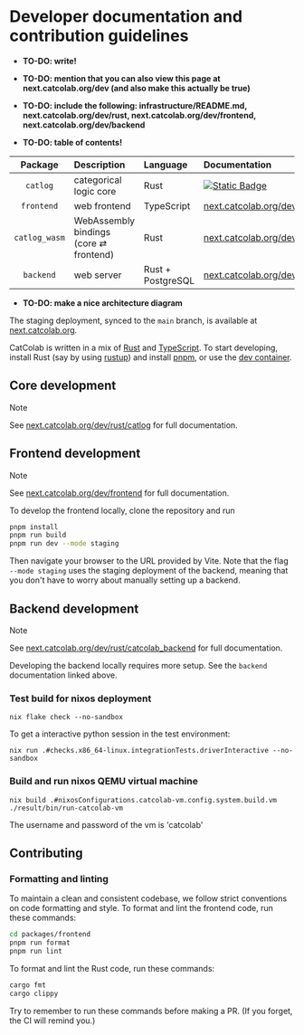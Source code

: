 # Developer documentation and contribution guidelines

- **TO-DO: write!**

- **TO-DO: mention that you can also view this page at next.catcolab.org/dev (and also make this actually be true)**

- **TO-DO: include the following: infrastructure/README.md, next.catcolab.org/dev/rust, next.catcolab.org/dev/frontend, next.catcolab.org/dev/backend**

- **TO-DO: table of contents!**

| Package | Description | Language | Documentation |
| :-----: | :---------- | :------- | :------------ |
| `catlog` | categorical logic core | Rust | [![Static Badge](https://img.shields.io/badge/rust%2Fcatlog?label=%2Fdev%2F)](https://next.catcolab.org/dev/rust/catlog) |
| `frontend` | web frontend | TypeScript | [next.catcolab.org/dev/frontend](https://next.catcolab.org/dev/frontend) |
| `catlog_wasm` | WebAssembly bindings (core ⇄ frontend) | Rust | [next.catcolab.org/dev/rust/catlog_wasm](https://next.catcolab.org/dev/rust/catlog_wasm) |
| `backend` | web server | Rust + PostgreSQL | [next.catcolab.org/dev/rust/catcolab_backend](https://next.catcolab.org/dev/rust/catcolab_backend) |

- **TO-DO: make a nice architecture diagram**

The staging deployment, synced to the `main` branch, is available at
[next.catcolab.org](https://next.catcolab.org).

CatColab is written in a mix of [Rust](https://www.rust-lang.org/) and
[TypeScript](https://www.typescriptlang.org/). To start developing, install Rust
(say by using [rustup](https://rustup.rs/)) and install
[pnpm](https://pnpm.io/), or use the [dev container](./.devcontainer/).



## Core development

> [!NOTE]
> See [next.catcolab.org/dev/rust/catlog](https://next.catcolab.org/dev/rust/catlog) for full documentation.



## Frontend development

> [!NOTE]
> See [next.catcolab.org/dev/frontend](https://next.catcolab.org/dev/frontend) for full documentation.

To develop the frontend locally, clone the repository and run

```sh
pnpm install
pnpm run build
pnpm run dev --mode staging
```

Then navigate your browser to the URL provided by Vite. Note that the flag
`--mode staging` uses the staging deployment of the backend, meaning that you don't have to worry about manually setting up a backend.



## Backend development

> [!NOTE]
> See [next.catcolab.org/dev/rust/catcolab_backend](https://next.catcolab.org/dev/rust/catcolab_backend) for full documentation.

Developing the backend locally requires more setup. See the `backend` documentation linked above.


### Test build for nixos deployment
```
nix flake check --no-sandbox
```

To get a interactive python session in the test environment:
```
nix run .#checks.x86_64-linux.integrationTests.driverInteractive --no-sandbox
```


### Build and run nixos QEMU virtual machine
```
nix build .#nixosConfigurations.catcolab-vm.config.system.build.vm
./result/bin/run-catcolab-vm
```

The username and password of the vm is 'catcolab'



## Contributing

### Formatting and linting

To maintain a clean and consistent codebase, we follow strict conventions on
code formatting and style. To format and lint the frontend code, run these
commands:

```sh
cd packages/frontend
pnpm run format
pnpm run lint
```

To format and lint the Rust code, run these commands:

```sh
cargo fmt
cargo clippy
```

Try to remember to run these commands before making a PR. (If you forget, the CI
will remind you.)
